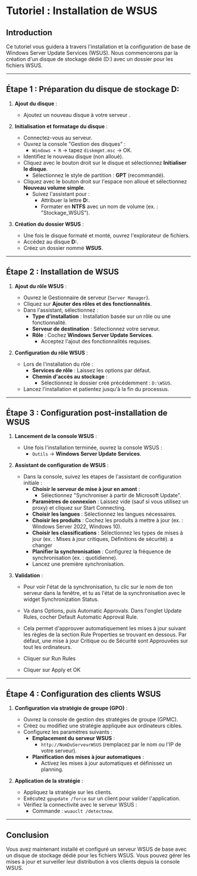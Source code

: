 # Tutoriel : Installation de WSUS 

## Introduction
Ce tutoriel vous guidera à travers l'installation et la configuration de base de Windows Server Update Services (WSUS). Nous commencerons par la création d'un disque de stockage dédié (D:) avec un dossier pour les fichiers WSUS.

---

## Étape 1 : Préparation du disque de stockage D:
1. **Ajout du disque** :
   - Ajoutez un nouveau disque à votre serveur .

2. **Initialisation et formatage du disque** :
   - Connectez-vous au serveur.
   - Ouvrez la console "Gestion des disques" :
     - `Windows + R` -> tapez `diskmgmt.msc` -> OK.
   - Identifiez le nouveau disque (non alloué).
   - Cliquez avec le bouton droit sur le disque et sélectionnez **Initialiser le disque**.
     - Sélectionnez le style de partition : **GPT** (recommandé).
   - Cliquez avec le bouton droit sur l'espace non alloué et sélectionnez **Nouveau volume simple**.
     - Suivez l'assistant pour :
       - Attribuer la lettre **D:**.
       - Formater en **NTFS** avec un nom de volume (ex. : "Stockage_WSUS").

3. **Création du dossier WSUS** :
   - Une fois le disque formaté et monté, ouvrez l'explorateur de fichiers.
   - Accédez au disque **D:**.
   - Créez un dossier nommé **WSUS**.

---

## Étape 2 : Installation de WSUS

1. **Ajout du rôle WSUS** :
   - Ouvrez le Gestionnaire de serveur (`Server Manager`).
   - Cliquez sur **Ajouter des rôles et des fonctionnalités**.
   - Dans l'assistant, sélectionnez :
     - **Type d'installation** : Installation basée sur un rôle ou une fonctionnalité.
     - **Serveur de destination** : Sélectionnez votre serveur.
     - **Rôle** : Cochez **Windows Server Update Services**.
       - Acceptez l'ajout des fonctionnalités requises.

2. **Configuration du rôle WSUS** :
   - Lors de l'installation du rôle :
     - **Services de rôle** : Laissez les options par défaut.
     - **Chemin d'accès au stockage** :
       - Sélectionnez le dossier créé précédemment : `D:\WSUS`.
   - Lancez l'installation et patientez jusqu'à la fin du processus.

---

## Étape 3 : Configuration post-installation de WSUS
1. **Lancement de la console WSUS** :
   - Une fois l'installation terminée, ouvrez la console WSUS :
     - `Outils` -> **Windows Server Update Services**.

2. **Assistant de configuration de WSUS** :
   - Dans la console, suivez les étapes de l'assistant de configuration initiale :
     - **Choisir le serveur de mise à jour en amont** :
       - Sélectionnez "Synchroniser à partir de Microsoft Update".
     - **Paramètres de connexion** : Laissez vide (sauf si vous utilisez un proxy) et cliquez sur Start Connecting.
     - **Choisir les langues** : Sélectionnez les langues nécessaires.
     - **Choisir les produits** : Cochez les produits à mettre à jour (ex. : Windows Server 2022, Windows 10).
     - **Choisir les classifications** : Sélectionnez les types de mises à jour (ex. : Mises à jour critiques, Définitions de sécurité). a changer
     - **Planifier la synchronisation** : Configurez la fréquence de synchronisation (ex. : quotidienne).
     - Lancez une première synchronisation.

3. **Validation** :
   - Pour voir l'état de la synchronisation, tu clic sur le nom de ton serveur dans la fenêtre, et tu as l'état de la synchronisation avec le widget Synchronization Status.

    - Va dans Options, puis Automatic Approvals.
    Dans l'onglet Update Rules, cocher Default Automatic Approval Rule.

    - Cela permet d'approuver automatiquement les mises à jour suivant les règles de la section Rule Properties se trouvant en dessous. Par défaut, une mise à jour Critique ou de Sécurité sont Approuvées sur tout les ordinateurs.

    - Cliquer sur Run Rules
    - Cliquer sur Apply et OK

---

## Étape 4 : Configuration des clients WSUS
1. **Configuration via stratégie de groupe (GPO)** :
   - Ouvrez la console de gestion des stratégies de groupe (GPMC).
   - Créez ou modifiez une stratégie appliquée aux ordinateurs cibles.
   - Configurez les paramètres suivants :
     - **Emplacement du serveur WSUS** :
       - `http://NomDuServeurWSUS` (remplacez par le nom ou l'IP de votre serveur).
     - **Planification des mises à jour automatiques** :
       - Activez les mises à jour automatiques et définissez un planning.

2. **Application de la stratégie** :
   - Appliquez la stratégie sur les clients.
   - Exécutez `gpupdate /force` sur un client pour valider l'application.
   - Vérifiez la connectivité avec le serveur WSUS :
     - Commande : `wuauclt /detectnow`.

---

## Conclusion
Vous avez maintenant installé et configuré un serveur WSUS de base avec un disque de stockage dédié pour les fichiers WSUS. Vous pouvez gérer les mises à jour et surveiller leur distribution à vos clients depuis la console WSUS.
